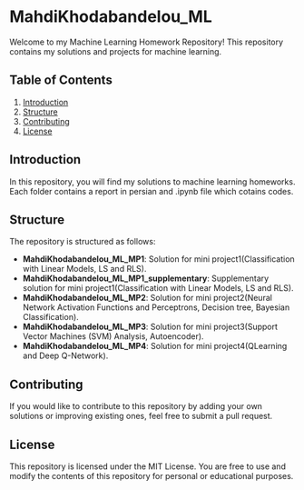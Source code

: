 # MahdiKhodabandelou_ML
Welcome to my Machine Learning Homework Repository! This repository contains my solutions and projects for machine learning.

## Table of Contents

1. [Introduction](#introduction)
2. [Structure](#structure)
3. [Contributing](#contributing)
4. [License](#license)

## Introduction

In this repository, you will find my solutions to machine learning homeworks. Each folder contains a report in persian and .ipynb file which cotains codes.

## Structure

The repository is structured as follows:

- **MahdiKhodabandelou_ML_MP1**: Solution for mini project1(Classification with Linear Models, LS and RLS).
- **MahdiKhodabandelou_ML_MP1_supplementary**: Supplementary solution for mini project1(Classification with Linear Models, LS and RLS).
- **MahdiKhodabandelou_ML_MP2**: Solution for mini project2(Neural Network Activation Functions and Perceptrons, Decision tree, Bayesian Classification).
- **MahdiKhodabandelou_ML_MP3**: Solution for mini project3(Support Vector Machines (SVM) Analysis, Autoencoder).
- **MahdiKhodabandelou_ML_MP4**: Solution for mini project4(QLearning and Deep Q-Network).
 


## Contributing
If you would like to contribute to this repository by adding your own solutions or improving existing ones, feel free to submit a pull request.

## License
This repository is licensed under the MIT License. You are free to use and modify the contents of this repository for personal or educational purposes.
